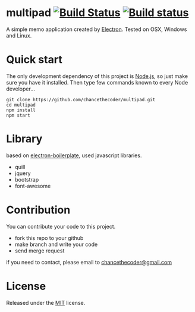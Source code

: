 # multipad [![Build Status](https://travis-ci.org/chancethecoder/multipad.svg?branch=master)](https://travis-ci.org/chancethecoder/multipad) [![Build status](https://ci.appveyor.com/api/projects/status/512ddqqps205b707?svg=true)](https://ci.appveyor.com/project/chancethecoder/multipad)

A simple memo application created by [Electron](http://electron.atom.io). Tested on OSX, Windows and Linux.  

# Quick start

The only development dependency of this project is [Node.js](https://nodejs.org), so just make sure you have it installed.
Then type few commands known to every Node developer...
```
git clone https://github.com/chancethecoder/multipad.git
cd multipad
npm install
npm start
```

# Library

based on [electron-boilerplate](https://github.com/szwacz/electron-boilerplate), used javascript libraries.

* quill
* jquery
* bootstrap
* font-awesome

# Contribution

You can contribute your code to this project.

* fork this repo to your github
* make branch and write your code
* send merge request

if you need to contact, please email to chancethecoder@gmail.com

# License

Released under the [MIT](https://github.com/chancethecoder/multipad/blob/master/LICENSE) license.
